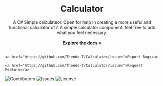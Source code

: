 <br/>
  <h1 align="center">Calculator</h1>

  <p align="center">
    A C# Simple calculateor. Open for help in creating a more useful and functional calculator of it
A simple calculator component. feel free to add what you feel necessary.
    <br/>
    <br/>
    <a href="https://github.com/Thendo-T/Calculator/"><strong>Explore the docs »</strong></a>
    <br/>
    <br/>
  
    <a href="https://github.com/Thendo-T/Calculator/issues">Report Bug</a>
    .
    <a href="https://github.com/Thendo-T/Calculator/issues">Request Feature</a>
  </p>
</p>

![Contributors](https://img.shields.io/github/contributors/Thendo-T/Calculator?color=dark-green) ![Issues](https://img.shields.io/github/issues/Thendo-T/Calculator) ![License](https://img.shields.io/github/license/Thendo-T/Calculator) 

